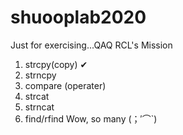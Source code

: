 # shuooplab2020
Just for exercising...QAQ
RCL's Mission
1. strcpy(copy) ✔
2. strncpy
3. compare (operater)
4. strcat
5. strncat
6. find/rfind
Wow, so many (；′⌒`)
